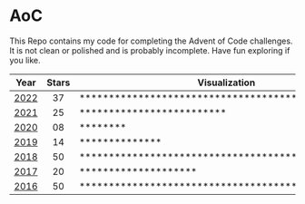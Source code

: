 # AoC

This Repo contains my code for completing the Advent of Code challenges. It is not clean or polished and is probably incomplete. Have fun exploring if you like.

| Year         | Stars | Visualization                                      |
|--------------|:-----:|----------------------------------------------------|
| [2022](2022) |  37   | *************************************              |
| [2021](2021) |  25   | *************************                          |
| [2020](2020) |  08   | ********                                           |
| [2019](2019) |  14   | **************                                     |
| [2018](2018) |  50   | ************************************************** |
| [2017](2017) |  20   | ********************                               |
| [2016](2016) |  50   | ************************************************** |
